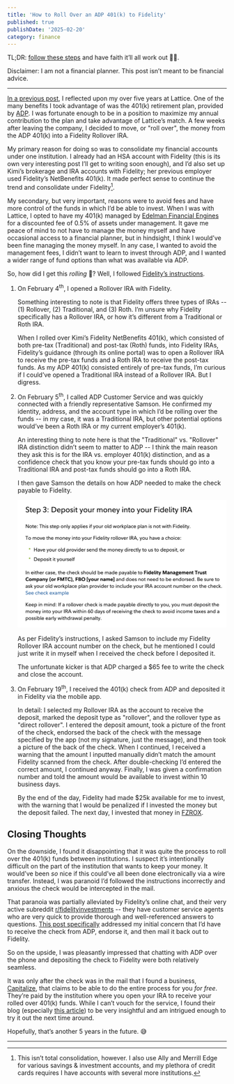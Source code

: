 ```yaml
---
title: 'How to Roll Over an ADP 401(k) to Fidelity'
published: true
publishDate: '2025-02-20'
category: finance
---
```


TL;DR: [follow these steps](https://www.fidelity.com/retirement-ira/401k-rollover-ira-steps) and have faith it’ll all work out 🤞🏽.

Disclaimer: I am not a financial planner. This post isn’t meant to be financial advice.

---

[In a previous post](/blog/farewell-lattice), I reflected upon my over five years at Lattice. One of the many benefits I took advantage of was the 401(k) retirement plan, provided by [ADP](https://www.adp.com/). I was fortunate enough to be in a position to maximize my annual contribution to the plan and take advantage of Lattice’s match. A few weeks after leaving the company, I decided to move, or "roll over", the money from the ADP 401(k) into a Fidelity Rollover IRA.

My primary reason for doing so was to consolidate my financial accounts under one institution. I already had an HSA account with Fidelity (this is its own very interesting post I’ll get to writing soon enough), and I’d also set up Kimi’s brokerage and IRA accounts with Fidelity; her previous employer used Fidelity’s NetBenefits 401(k). It made perfect sense to continue the trend and consolidate under Fidelity[^1].

My secondary, but very important, reasons were to avoid fees and have more control of the funds in which I’d be able to invest. When I was with Lattice, I opted to have my 401(k) managed by [Edelman Financial Engines](https://www.edelmanfinancialengines.com/) for a discounted fee of 0.5% of assets under management. It gave me peace of mind to not have to manage the money myself and have occasional access to a financial planner, but in hindsight, I think I would’ve been fine managing the money myself. In any case, I wanted to avoid the management fees, I didn’t want to learn to invest through ADP, and I wanted a wider range of fund options than what was available via ADP.

So, how did I get this _rolling_ 🥁? Well, I followed [Fidelity’s instructions](https://www.fidelity.com/retirement-ira/401k-rollover-ira-steps).

1. On February 4<sup>th</sup>, I opened a Rollover IRA with Fidelity.

   Something interesting to note is that Fidelity offers three types of IRAs -- (1) Rollover, (2) Traditional, and (3) Roth. I’m unsure why Fidelity specifically has a Rollover IRA, or how it’s different from a Traditional or Roth IRA.

   When I rolled over Kimi’s Fidelity NetBenefits 401(k), which consisted of both pre-tax (Traditional) and post-tax (Roth) funds, into Fidelity IRAs, Fidelity’s guidance (through its online portal) was to open a Rollover IRA to receive the pre-tax funds and a Roth IRA to receive the post-tax funds. As my ADP 401(k) consisted entirely of pre-tax funds, I’m curious if I could’ve opened a Traditional IRA instead of a Rollover IRA. But I digress.

2. On February 5<sup>th</sup>, I called ADP Customer Service and was quickly connected with a friendly representative Samson. He confirmed my identity, address, and the account type in which I’d be rolling over the funds -- in my case, it was a Traditional IRA, but other potential options would’ve been a Roth IRA or my current employer’s 401(k).

   An interesting thing to note here is that the "Traditional" vs. "Rollover" IRA distinction didn’t seem to matter to ADP -- I think the main reason they ask this is for the IRA vs. employer 401(k) distinction, and as a confidence check that you know your pre-tax funds should go into a Traditional IRA and post-tax funds should go into a Roth IRA.

   I then gave Samson the details on how ADP needed to make the check payable to Fidelity.

   ![Fidelity’s instructions on rolling over an IRA via a check deposit](./fidelity-ira-rollover-instructions.png)

   As per Fidelity’s instructions, I asked Samson to include my Fidelity Rollover IRA account number on the check, but he mentioned I could just write it in myself when I received the check before I deposited it.

   The unfortunate kicker is that ADP charged a $65 fee to write the check and close the account.

3. On February 19<sup>th</sup>, I received the 401(k) check from ADP and deposited it in Fidelity via the mobile app.

   In detail: I selected my Rollover IRA as the account to receive the deposit, marked the deposit type as "rollover", and the rollover type as "direct rollover". I entered the deposit amount, took a picture of the front of the check, endorsed the back of the check with the message specified by the app (not my signature, just the message), and then took a picture of the back of the check. When I continued, I received a warning that the amount I inputted manually didn’t match the amount Fidelity scanned from the check. After double-checking I’d entered the correct amount, I continued anyway. Finally, I was given a confirmation number and told the amount would be available to invest within 10 business days.

   By the end of the day, Fidelity had made $25k available for me to invest, with the warning that I would be penalized if I invested the money but the deposit failed. The next day, I invested that money in [FZROX](https://fundresearch.fidelity.com/mutual-funds/summary/31635T708).

## Closing Thoughts

On the downside, I found it disappointing that it was quite the process to roll over the 401(k) funds between institutions. I suspect it’s intentionally difficult on the part of the institution that wants to keep your money. It would’ve been _so_ nice if this could’ve all been done electronically via a wire transfer. Instead, I was paranoid I’d followed the instructions incorrectly and anxious the check would be intercepted in the mail.

That paranoia was partially alleviated by Fidelity’s online chat, and their very active subreddit [r/fidelityinvestments](https://www.reddit.com/r/fidelityinvestments) -- they have customer service agents who are very quick to provide thorough and well-referenced answers to questions. [This post specifically](https://www.reddit.com/r/fidelityinvestments/comments/1f5lkf7/comment/lkwk8l0/) addressed my initial concern that I’d have to receive the check from ADP, endorse it, and then mail it back out to Fidelity.

So on the upside, I was pleasantly impressed that chatting with ADP over the phone and depositing the check to Fidelity were both relatively seamless.

It was only after the check was in the mail that I found a business, [Capitalize](https://www.hicapitalize.com/), that claims to be able to do the entire process for you _for free_. They’re paid by the institution where you open your IRA to receive your rolled over 401(k) funds. While I can’t vouch for the service, I found their blog (especially [this article](https://www.hicapitalize.com/resources/why-401k-rollovers-remain-outdated-white-paper/)) to be very insightful and am intrigued enough to try it out the next time around.

Hopefully, that’s another 5 years in the future. 😅

---

[^1]: This isn’t total consolidation, however. I also use Ally and Merrill Edge for various savings & investment accounts, and my plethora of credit cards requires I have accounts with several more institutions.
